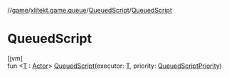 //[game](../../../index.md)/[xlitekt.game.queue](../index.md)/[QueuedScript](index.md)/[QueuedScript](-queued-script.md)

# QueuedScript

[jvm]\
fun &lt;[T](index.md) : [Actor](../../xlitekt.game.actor/-actor/index.md)&gt; [QueuedScript](-queued-script.md)(executor: [T](index.md), priority: [QueuedScriptPriority](../-queued-script-priority/index.md))
